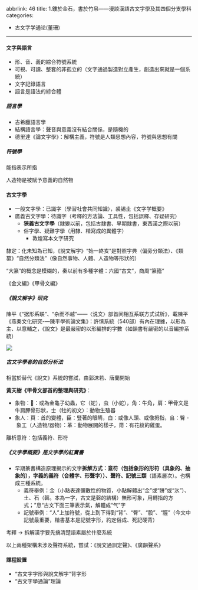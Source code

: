 abbrlink: 46
title: 1.鏤於金石，書於竹帛——漫談漢語古文字學及其四個分支學科
categories:
  - 古文字学通论(董珊)
---
#### 文字與語言

- 形、音、義的綜合符號系統
- 可視、可讀、整套的非孤立的（文字通過製造對立產生，創造出來就是一個系統）
- 文字記錄語言
- 語言是語法的綜合體

##### 語言學

- 古希臘語言學
- 結構語言學：聲音與意義沒有結合關係，是隨機的
- 德里達《論文字學》：解構主義，符號是人類思想內容，符號與思想有關

##### 符號學

能指表示所指

人造物是被賦予意義的自然物

#### 古文字學

- 一般文字學：已識字（學習社會共同知識），裘锡圭《文字学概要》
- 廣義古文字學：待識字（考釋的方法論、工具性，包括誤釋、存疑研究）
	- **狹義古文字學**（隸變以前，包括古隸書、早期隸書，東西漢之際以前）
	- 俗字學、疑難字學（用隸、楷寫成的異體字）
		- 敦煌寫本文字研究

隸定：化未知為已知，《說文解字》“始一終亥”是對照字典（偏旁分類法）、《類纂》“自然分類法”（像自然事物、人體、人造物等形狀的）

“大篆”的概念是模糊的，秦以前有多種字體：六國“古文”，商周“篆籀”

《金文編》《甲骨文編》

##### 《說文解字》研究

陳平《“据形系联”、“杂而不越”——〈说文〉部首间相互系联方式试析》，載陳平 《燕秦文化研究-—陳平學術論文集》：許慎系統（540部）有內在理據，以形為主、以意輔之，《說文》是最嚴密的以形編排的字數（如韻書有嚴密的以音編排系統）

![](001.bmp)

##### 古文字學者的自然分析法

相當於替代《說文》系統的嘗試，由郭沫若、唐蘭開始

**黃天樹《甲骨文部首的整理與研究》**：

- 象物：𣎆：或為金龜子幼蟲，它（蛇），虫（小蛇），角：牛角，肩：甲骨文是牛肩胛骨形狀，士（牡的初文）：動物生殖器
- 象人：頁：首的變體，臣：豎著的眼睛，白：或像人頭、或像拇指，𠂤：臀
- 象工（人造物/器物）：革：動物展開的樣子，黹：有花紋的雞蛋。

離析意符：包括義符、形符

##### 《文字學概要》是文字學的紅寶書

- 早期篆書構造原理揭示的文字**拆解方式：意符（包括象形的形符（具象的、抽象的），字義的義符（合體字、形聲字））、聲符、記號三類**（語素層次）。也構成三種系統。
	- 義符舉例：金（小點表達彌散性的物質，小點解體出“金”或“餅”或“氷”）、土、石（磬。本為一字，古文是磬的結構）無形可象，用轉指的方式；”息“古文下面三筆表示氣，解體成“气”字
	- 記號舉例：“人”上加符號，從上到下得到“背”、“臀”、“股”、“脛”（今文中記號最重要，楷書基本是記號字形，約定俗成、死記硬背）

考釋 -> 拆解漢字要先搞清楚語素屬於什麼系統

以上兩種架構未涉及聲符系統，嘗試：《說文通訓定聲》、《廣韻聲系》

#### 課程設置

- “古文字字形與說文解字”背字形
- “古文字學通論”理論

